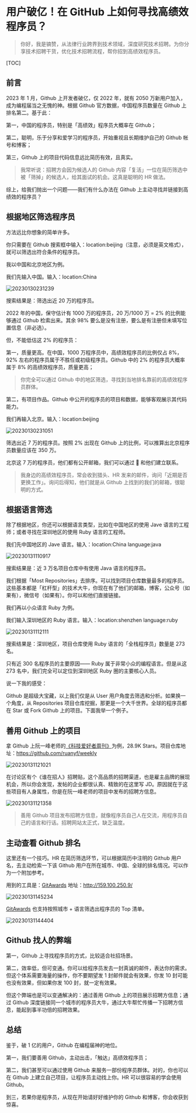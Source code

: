 # 用户破亿！在 GitHub 上如何寻找高绩效程序员？

> 你好，我是镐赞，从法律行业跨界到技术领域，深度研究技术招聘。为你分享技术招聘干货，优化技术招聘流程，帮你招到高绩效程序员。


[TOC]

## 前言

2023 年 1 月，Github 上开发者破亿，仅 2022 年，就有 2050 万新用户加入，成为编程届当之无愧的神。根据 Github 官方数据，中国程序员数量在 Github 上排名第二。基于此：

第一，中国的程序员，特别是「高绩效」程序员大概率在 Github；

第二，聪明，乐于分享和爱学习的程序员，开始重视且长期维护自己的 Github 帐号和博客；

第三，Github 上的项目代码信息远比简历有效，且真实。

> 我常听说：招聘方会因为候选人的 Github 内容「复活」一位在简历筛选中被「筛掉」的候选人，给其面试的机会。这真是聪明的 HR 做法。  

综上，给我们抛出一个问题——我们有什么办法在 Github 上主动寻找并链接到高绩效的程序员？

## 根据地区筛选程序员

方法远比你想象的简单许多。

你只需要在 Github 搜索框中输入：location:beijing（注意，必须是英文格式），就可以筛选出符合条件的程序员。

我以中国和北京地区为例。

我们先输入中国。输入：location:China

![20230130231239](https://ipic.qinglion.com/20230130231239)

搜索结果是：筛选出近 20 万的程序员。

2022 年的中国，保守估计有 1000 万的程序员，20 万/1000 万 = 2% 的比例能够通过 Github 检索出来。其余 98% 要么是没有注册，要么是有注册但未填写位置信息（非必选）。

但，不能低估这 2% 的程序员：

第一，质量更高。在中国，1000 万程序员中，高绩效程序员的比例仅占 8%，92% 左右的程序员属于不胜任或初级程序员。Github 中的 2% 的程序员大概率属于 8% 的高绩效程序员，质量更高；

> 你完全可以通过 Github 中的地区筛选，寻找到当地排名靠前的高绩效程序员群体。  

第二，有项目作品。Github 中公开的程序员的项目和数据，能够客观展示其代码能力。

我们再输入北京。输入：location:beijing

![20230130231051](https://ipic.qinglion.com/20230130231051)

筛选出近 7 万的程序员。按照 2% 出现在 Github 上的比例，可以推算出北京程序员数量应该在 350 万。

北京这 7 万的程序员，他们都有公开邮箱，我们可以通过 📮 和他们建立联系。

> 我身边的高绩效程序员，常会收到猎头、HR 发来的邮件，询问「近期是否更换工作」。询问后得知，他们就是从 Github 上找到的我们的邮箱，很聪明的方式。  

## 根据语言筛选

除了根据地区，你还可以根据语言类型，比如在中国地区的使用 Jave 语言的工程师；或者寻找在深圳地区的使用 Ruby 语言的工程师。

我们先中国地区的 Jave 语言。输入：location:China language:java

![20230131110917](https://ipic.qinglion.com/20230131110917)

搜索结果是：近 3 万名项目仓库中有使用 Java 语言的程序员。

我们根据「Most Repositories」去排序。可以找到项目仓库数量最多的程序员。这些基本都是「杠杆型」的技术大牛，你现在有了他们的邮箱，博客，公众号（如果有），微信号（如果有）。你可以和他们直接链接。

我们再以小众语言 Ruby 为例。

我们输入深圳地区的 Ruby 语言。输入：location:shenzhen language:ruby

![20230131112111](https://ipic.qinglion.com/20230131112111)

搜索结果是：深圳地区，项目仓库使用 Ruby 语言的「全栈程序员」数量是 273 名。

只有近 300 名程序员的主要原因—— Ruby 属于非常小众的编程语言。但是从这 273 名中，我们完全可以定位到深圳地区 Ruby 圈的主要核心人员。

说一下我的感受：

Github 是超级大宝藏，以上我们仅是从 User 用户角度去筛选和分析。如果换一个角度，从 Repositories 项目仓库挖掘，那更是一个大千世界。全球的程序员都在 Star 或 Fork Github 上的项目。下面我举一个例子。

## 善用 Github 上的项目

拿 Github 上阮一峰老师的[《科技爱好者周刊》](https://github.com/ruanyf/weekly)为例，28.9K Stars。项目仓库地址：https://github.com/ruanyf/weekly

![20230131121021](https://ipic.qinglion.com/20230131121021)

在讨论区有个《谁在招人》招聘贴，这个高品质的招聘渠道，也是雇主品牌的展现机会，所以你会发现，发帖的企业都很认真、精致的在这里写 JD。原因就在于这些项目有人身属性，你是在阮一峰老师的项目中发布的招聘方信息。

![20230131121358](https://ipic.qinglion.com/20230131121358)

> 善用 Github 项目发布招聘方信息，就像程序员自己人在交流，用程序员自己的语言和行话。招聘网站太正式，缺乏温度。  

## 主动查看 Github 排名

这里还有一个技巧。HR 在简历筛选环节，可以根据简历中注明的 Github 用户名，去主动检索一下该 Github 用户在所在城市、中国、全球的排名情况。可以作为一个附加参考。

用到的工具是：[GitAwards](http://159.100.250.9/) 地址：http://159.100.250.9/

![20230131145234](https://ipic.qinglion.com/20230131145234)

[GitAwards](http://159.100.250.9/) 也支持按照城市 + 语言筛选出程序员的 Top 清单。

![20230131144404](https://ipic.qinglion.com/20230131144404)

## Github 找人的弊端

第一，Github 上寻找程序员的方式，比较适合社招场景。

第二，效率低，但可变通。你可以给程序员发去一封真诚的邮件，表达你的需求。但这个体系需要海量的操作，你不要期望发 1 封邮件就会有效果，你发 10 封可能也没有效果，但如果你发 100 封，就一定有效果。

但这个弊端也是可以变通解决的：通过善用 Github 上的项目展示招聘方信息；通过 Github 深度链接同一个城市的程序员大牛，通过大牛帮忙传播一下招聘方信息，能起到事半功倍的招聘效果。

## 总结

鉴于，破 1 亿的用户，Github 在编程届神的地位。

第一，我们要善用 Github，主动出击，「触达」高绩效程序员；

第二，我们甚至可以通过使用 Github 来服务一部份程序员群体。对的，你也可以在 Github 上建立自己项目，让程序员主动找上你。HR 可以很容易的学会使用 Github。

到三，若果你是程序员，从现在开始请好好维护你的 Github 和博客，你会收获到惊喜。